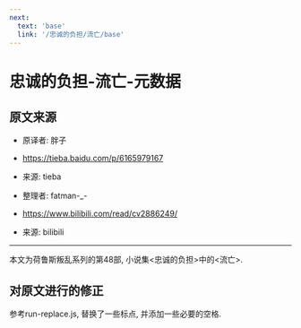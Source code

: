 ```yaml
---
next:
  text: 'base'
  link: '/忠诚的负担/流亡/base'
---
```


# 忠诚的负担-流亡-元数据

## 原文来源

+ 原译者: 胖子
+ <https://tieba.baidu.com/p/6165979167>
+ 来源: tieba

+ 整理者: fatman-_-
+ <https://www.bilibili.com/read/cv2886249/>
+ 来源: bilibili

------

本文为荷鲁斯叛乱系列的第48部, 小说集<忠诚的负担>中的<流亡>.

## 对原文进行的修正

参考run-replace.js, 替换了一些标点, 并添加一些必要的空格.
